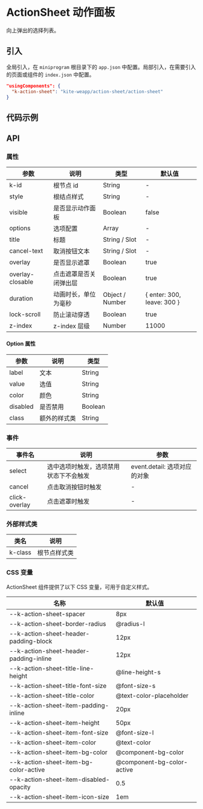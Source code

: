 # ActionSheet 动作面板

向上弹出的选择列表。

## 引入

全局引入，在 `miniprogram` 根目录下的 `app.json` 中配置。局部引入，在需要引入的页面或组件的 `index.json` 中配置。

```json
"usingComponents": {
  "k-action-sheet": "kite-weapp/action-sheet/action-sheet"
}
```

## 代码示例

## API

### 属性

| 参数             | 说明                   | 类型            | 默认值                       |
| ---------------- | ---------------------- | --------------- | ---------------------------- |
| k-id             | 根节点 id              | String          | -                            |
| style            | 根结点样式             | String          | -                            |
| visible          | 是否显示动作面板       | Boolean         | false                        |
| options          | 选项配置               | Array           | -                            |
| title            | 标题                   | String / Slot   | -                            |
| cancel-text      | 取消按钮文本           | String / Slot   | -                            |
| overlay          | 是否显示遮罩           | Boolean         | true                         |
| overlay-closable | 点击遮罩是否关闭弹出层 | Boolean         | true                         |
| duration         | 动画时长，单位为毫秒   | Object / Number | \{ enter: 300, leave: 300 \} |
| lock-scroll      | 防止滚动穿透           | Boolean         | true                         |
| z-index          | z-index 层级           | Number          | 11000                        |

#### Option 属性

| 参数     | 说明         | 类型    |
| -------- | ------------ | ------- |
| label    | 文本         | String  |
| value    | 选值         | String  |
| color    | 颜色         | String  |
| disabled | 是否禁用     | Boolean |
| class    | 额外的样式类 | String  |

### 事件

| 事件名        | 说明                                   | 参数                         |
| ------------- | -------------------------------------- | ---------------------------- |
| select        | 选中选项时触发，选项禁用状态下不会触发 | event.detail: 选项对应的对象 |
| cancel        | 点击取消按钮时触发                     | -                            |
| click-overlay | 点击遮罩时触发                         | -                            |

### 外部样式类

| 类名    | 说明         |
| ------- | ------------ |
| k-class | 根节点样式类 |

### CSS 变量

ActionSheet 组件提供了以下 CSS 变量，可用于自定义样式。

| 名称                                   | 默认值                     |
| -------------------------------------- | -------------------------- |
| --k-action-sheet-spacer                | 8px                        |
| --k-action-sheet-border-radius         | @radius-l                  |
| --k-action-sheet-header-padding-block  | 12px                       |
| --k-action-sheet-header-padding-inline | 12px                       |
| --k-action-sheet-title-line-height     | @line-height-s             |
| --k-action-sheet-title-font-size       | @font-size-s               |
| --k-action-sheet-title-color           | @text-color-placeholder    |
| --k-action-sheet-item-padding-inline   | 20px                       |
| --k-action-sheet-item-height           | 50px                       |
| --k-action-sheet-item-font-size        | @font-size-l               |
| --k-action-sheet-item-color            | @text-color                |
| --k-action-sheet-item-bg-color         | @component-bg-color        |
| --k-action-sheet-item-bg-color-active  | @component-bg-color-active |
| --k-action-sheet-item-disabled-opacity | 0.5                        |
| --k-action-sheet-item-icon-size        | 1em                        |